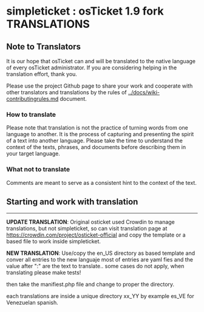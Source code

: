 simpleticket : osTicket 1.9 fork TRANSLATIONS
==========================================

## Note to Translators ##

It is our hope that osTicket can and will be translated to the native
language of every osTicket administrator. If you are considering helping in
the translation effort, thank you.

Please use the project Github page to share your work and cooperate with
other translators and translations by the rules of [../docs/wiki-contributingrules.md](../docs/wiki-contributingrules.md) document.

### How to translate ###

Please note that translation is not the practice of turning words from one
language to another. It is the process of capturing and presenting the
spirit of a text into another language. Please take the time to understand
the context of the texts, phrases, and documents before describing them in
your target language.

### What not to translate ###

Comments are meant to serve as a consistent hint to the context of the text.

## Starting and work with translation ##
--------------------------

**UPDATE TRANSLATION**: 
Original osticket used Crowdin to manage translations, but not simpleticket, 
so can visit translation page at https://crowdin.com/project/osticket-official 
and copy the template or a based file to work inside simpleticket.

**NEW TRANSLATION**: 
Use/copy the en_US directory as based template and conver all entries to 
the new languaje most of entries are yaml fies and the value after ":" are 
the text to translate.. some cases do not apply, when translating please make tests!

then take the manifiest.php file and change to proper the directory.

each translations are inside a unique directory xx_YY by example es_VE for Venezuelan spanish.


